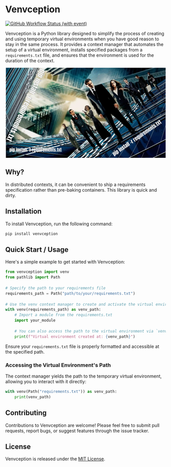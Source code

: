 # Venvception

[![GitHub Workflow Status (with event)](https://img.shields.io/github/actions/workflow/status/moradology/venvception/cicd.yaml?style=for-the-badge)](https://github.com/moradology/venvception/actions/workflows/cicd.yaml)

Venvception is a Python library designed to simplify the process of creating and using temporary virtual environments when you have good reason to stay in the same process. It provides a context manager that automates the setup of a virtual environment, installs specified packages from a `requirements.txt` file, and ensures that the environment is used for the duration of the context.

![venvception in action](https://github.com/moradology/venvception/blob/main/venvception.png?raw=true)

## Why?

In distributed contexts, it can be convenient to ship a requirements specification rather than pre-baking containers. This library is quick and dirty.

## Installation

To install Venvception, run the following command:

```bash
pip install venvception
```

## Quick Start / Usage

Here's a simple example to get started with Venvception:

```python
from venvception import venv
from pathlib import Path

# Specify the path to your requirements file
requirements_path = Path("path/to/your/requirements.txt")

# Use the venv context manager to create and activate the virtual environment
with venv(requirements_path) as venv_path:
    # Import a module from the requirements.txt
    import your_module

    # You can also access the path to the virtual environment via `venv_path`
    print(f"Virtual environment created at: {venv_path}")
```

Ensure your `requirements.txt` file is properly formatted and accessible at the specified path.

### Accessing the Virtual Environment's Path

The context manager yields the path to the temporary virtual environment, allowing you to interact with it directly:

```python
with venv(Path("requirements.txt")) as venv_path:
    print(venv_path)
```

## Contributing

Contributions to Venvception are welcome! Please feel free to submit pull requests, report bugs, or suggest features through the issue tracker.

## License

Venvception is released under the [MIT License](LICENSE).
